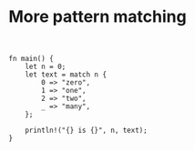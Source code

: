 
# More pattern matching

&nbsp;

```rust,editable
fn main() {
    let n = 0;
    let text = match n {
        0 => "zero",
        1 => "one",
        2 => "two",
        _ => "many",
    };

    println!("{} is {}", n, text);
}
```

